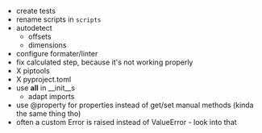 - create tests
- rename scripts in `scripts`
- autodetect
  - offsets
  - dimensions
- configure formater/linter
- fix calculated step, because it's not working properly
- X piptools
- X pyproject.toml
- use __all__ in __init__s
  - adapt imports
- use @property for properties instead of get/set manual methods (kinda the same thing tho)
- often a custom Error is raised instead of ValueError - look into that
